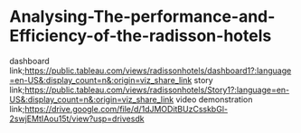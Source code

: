 # Analysing-The-performance-and-Efficiency-of-the-radisson-hotels
dashboard link;https://public.tableau.com/views/radissonhotels/dashboard1?:language=en-US&:display_count=n&:origin=viz_share_link
story link;https://public.tableau.com/views/radissonhotels/Story1?:language=en-US&:display_count=n&:origin=viz_share_link
video demonstration link;https://drive.google.com/file/d/1dJMODitBUzCsskbGl-2swjEMtIAou15t/view?usp=drivesdk
